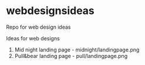 # webdesignsideas
Repo for web design ideas

Ideas for web designs
1. Mid night landing page - midnight/landingpage.png
2. Pull&bear landing page - pull/landingpage.png
